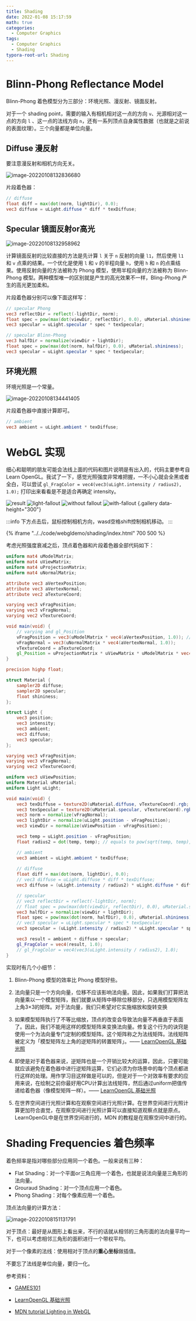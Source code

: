 ```yaml
---
title: Shading
date: 2022-01-08 15:17:59
math: true
categories:
  - Computer Graphics
tags: 
  - Computer Graphics
  - Shading
typora-root-url: Shading
---
```




# Blinn-Phong Reflectance Model

Blinn-Phong 着色模型分为三部分：环境光照、漫反射、镜面反射。

对于一个 shading point，需要的输入有相机相对这一点的方向 `v`、光源相对这一点的方向 `l` 、这一点的法线方向 `n`，还有一系列顶点自身属性数据（也就是之前说的表面纹理）。三个向量都是单位向量。

## Diffuse 漫反射

要注意漫反射和相机方向无关。

![image-20220108132836680](image-20220108132836680.png)

片段着色器：

```glsl
// diffuse
float diff = max(dot(norm, lightDir), 0.0);
vec3 diffuse = uLight.diffuse * diff * texDiffuse;
```

## Specular 镜面反射or高光

![image-20220108132958962](image-20220108132958962.png)

计算镜面反射的比较直接的方法是先计算 `l` 关于 `n` 反射的向量 `l1`，然后使用 `l1` 和 `v` 点乘的结果。一个优化是使用 `l` 和 `v` 的半程向量 `h`，使用 `h` 和 `n` 的点乘结果。使用反射向量的方法被称为 Phong 模型，使用半程向量的方法被称为 Blinn-Phong 模型。两种模型唯一的区别就是产生的高光效果不一样，Bling-Phong 产生的高光更加柔和。

片段着色器分别可以像下面这样写：

```glsl
// specular Phong
vec3 reflectDir = reflect(-lightDir, norm);
float spec = pow(max(dot(viewDir, reflectDir), 0.0), uMaterial.shininess);
vec3 specular = uLight.specular * spec * texSpecular;
```

```glsl
// specular Blinn-Phong
vec3 halfDir = normalize(viewDir + lightDir);
float spec = pow(max(dot(norm, halfDir), 0.0), uMaterial.shininess);
vec3 specular = uLight.specular * spec * texSpecular;
```

## 环境光照

环境光照是一个常量。

![image-20220108134441405](image-20220108134441405.png)

片段着色器中直接计算即可。

```glsl
// ambient
vec3 ambient = uLight.ambient * texDiffuse;
```



# WebGL 实现

细心和聪明的朋友可能会法线上面的代码和图片说明是有出入的，代码主要参考自 Learn OpenGL。我试了一下，感觉光照强度非常难把握，一不小心就会全黑或者全白，可以尝试 `gl_FragColor = vec4(vec3(uLight.intensity / radius2), 1.0);` 打印出来看看是不是适合再确定 intensity。

![result](image-20220108131112932.png)
![light-fallout](image-20220108142702379.png)
![without fallout](image-20220108144613550.png)
![with-fallout](image-20220108144511496.png)
{.gallery data-height="300"}

:::info
下方点击后，鼠标控制相机方向，wasd空格shift控制相机移动。
:::

{% iframe "../../code/webgldemo/shading/index.html" 700 500 %}

考虑光照强度衰减之后，顶点着色器和片段着色器全部代码如下：

```glsl
uniform mat4 uModelMatrix;
uniform mat4 uViewMatrix;
uniform mat4 uProjectionMatrix;
uniform mat4 uNormalMatrix;

attribute vec3 aVertexPosition;
attribute vec3 aVertexNormal;
attribute vec2 aTextureCoord;

varying vec3 vFragPosition;
varying vec3 vFragNormal;
varying vec2 vTextureCoord;

void main(void) {
    // varying and gl_Position
    vFragPosition = vec3(uModelMatrix * vec4(aVertexPosition, 1.0)); // or just modelMatrix?
    vFragNormal = vec3(uNormalMatrix * vec4(aVertexNormal, 1.0));
    vTextureCoord = aTextureCoord;
    gl_Position = uProjectionMatrix * uViewMatrix * uModelMatrix * vec4(aVertexPosition, 1.0);
}
```

```glsl
precision highp float;

struct Material {
    sampler2D diffuse;
    sampler2D specular;
    float shininess;
};

struct Light {
    vec3 position;
    vec3 intensity;
    vec3 ambient;
    vec3 diffuse;
    vec3 specular;
};

varying vec3 vFragPosition;
varying vec3 vFragNormal;
varying vec2 vTextureCoord;

uniform vec3 uViewPosition;
uniform Material uMaterial;
uniform Light uLight;

void main(void) {
    vec3 texDiffuse = texture2D(uMaterial.diffuse, vTextureCoord).rgb;
    vec3 texSpecular = texture2D(uMaterial.specular, vTextureCoord).rgb;
    vec3 norm = normalize(vFragNormal);
    vec3 lightDir = normalize(uLight.position - vFragPosition);
    vec3 viewDir = normalize(uViewPosition - vFragPosition);

    vec3 temp = uLight.position - vFragPosition;
    float radius2 = dot(temp, temp); // equals to pow(sqrt(temp, temp), 2)

    // ambient
    vec3 ambient = uLight.ambient * texDiffuse;
    
    // diffuse
    float diff = max(dot(norm, lightDir), 0.0);
    // vec3 diffuse = uLight.diffuse * diff * texDiffuse;
    vec3 diffuse = (uLight.intensity / radius2) * uLight.diffuse * diff * texDiffuse;

    // specular
    // vec3 reflectDir = reflect(-lightDir, norm);
    // float spec = pow(max(dot(viewDir, reflectDir), 0.0), uMaterial.shininess);
    vec3 halfDir = normalize(viewDir + lightDir);
    float spec = pow(max(dot(norm, halfDir), 0.0), uMaterial.shininess);
    // vec3 specular = uLight.specular * spec * texSpecular;
    vec3 specular = (uLight.intensity / radius2) * uLight.specular * spec * texSpecular;

    vec3 result = ambient + diffuse + specular;
    gl_FragColor = vec4(result, 1.0);
    // gl_FragColor = vec4(vec3(uLight.intensity / radius2), 1.0);
}
```

实现时有几个小细节：

1. Blinn-Phong 模型的效率比 Phong 模型好些。

1. 法向量只是一个方向向量，位移不应该影响法向量。因此，如果我们打算把法向量乘以一个模型矩阵，我们就要从矩阵中移除位移部分，只选用模型矩阵左上角3×3的矩阵。对于法向量，我们只希望对它实施缩放和旋转变换
2. 如果模型矩阵执行了不等比缩放，顶点的改变会导致法向量不再垂直于表面了。因此，我们不能用这样的模型矩阵来变换法向量。修复这个行为的诀窍是使用一个为法向量专门定制的模型矩阵。这个矩阵称之为法线矩阵。法线矩阵被定义为「模型矩阵左上角的逆矩阵的转置矩阵」。—— [LearnOpenGL 基础光照](https://learnopengl-cn.github.io/02%20Lighting/02%20Basic%20Lighting/)
3. 即使是对于着色器来说，逆矩阵也是一个开销比较大的运算，因此，只要可能就应该避免在着色器中进行逆矩阵运算，它们必须为你场景中的每个顶点都进行这样的处理。用作学习目这样做是可以的，但是对于一个对效率有要求的应用来说，在绘制之前你最好用CPU计算出法线矩阵，然后通过uniform把值传递给着色器（像模型矩阵一样）。—— [LearnOpenGL 基础光照](https://learnopengl-cn.github.io/02%20Lighting/02%20Basic%20Lighting/)
4. 在世界空间进行光照计算和在观察空间进行光照计算。在世界空间进行光照计算更加符合直觉，在观察空间进行光照计算可以直接知道观察点就是原点。LearnOpenGL中是在世界空间进行的，MDN 的教程是在观察空间中进行的。



# Shading Frequencies 着色频率

着色频率是指对哪些部分应用同一个着色。一般来说有三种：

- Flat Shading：对一个平面or三角应用一个着色，也就是说法向量是三角形的法向量。
- Grouraud Shading：对一个顶点应用一个着色。
- Phong Shading：对每个像素应用一个着色。

顶点法向量的计算方法：

![image-20220108151131791](image-20220108151131791.png)

对于顶点：最好是从图形上看出来，不行的话就从相邻的三角形面的法向量平均一下，也可以考虑相邻三角形的面积进行一个带权平均。

对于一个像素的法线：使用相对于顶点的**重心坐标**做插值。

不要忘了法线是单位向量，要归一化。



参考资料：

* [GAMES101](https://sites.cs.ucsb.edu/~lingqi/teaching/games101.html)

* [LearnOpenGL 基础光照](https://learnopengl-cn.github.io/02%20Lighting/02%20Basic%20Lighting/)
* [MDN tutorial Lighting in WebGL](https://developer.mozilla.org/zh-CN/docs/Web/API/WebGL_API/Tutorial/Lighting_in_WebGL)





